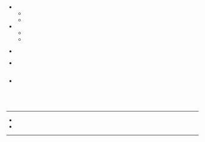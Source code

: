 # 

## 



[]()

> []()



[]()

> []()
> 
> 
> 
> []()

## 

[]()

![]()



![]()









![]()





> []()



> []()

- - []()
  - []()
- - []()
  -



- []()
- []()

## 



> []()

- 

[]()

> []()

> ![]()

## 



[]()

![]()

![]()

---



- 

- 

---





[]()

